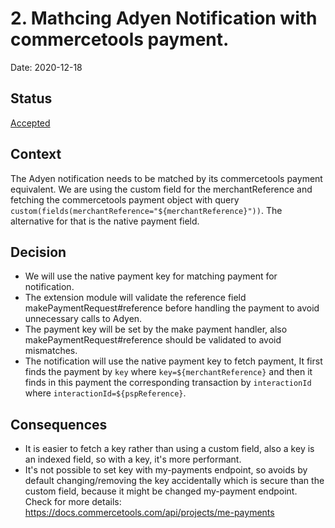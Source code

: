 # 2. Mathcing Adyen Notification with commercetools payment.

Date: 2020-12-18

## Status

[Accepted](https://github.com/commercetools/commercetools-adyen-integration/pull/395)

## Context

The Adyen notification needs to be matched by its commercetools payment equivalent.
We are using the custom field for the merchantReference and fetching the commercetools payment object with query `custom(fields(merchantReference="${merchantReference}"))`.
The alternative for that is the native payment field.

## Decision

- We will use the native payment key for matching payment for notification.
- The extension module will validate the reference field makePaymentRequest#reference before handling the payment to avoid unnecessary calls to Adyen.
- The payment key will be set by the make payment handler, also makePaymentRequest#reference should be validated to avoid mismatches.
- The notification will use the native payment key to fetch payment, It first finds the payment by `key` where `key=${merchantReference}` and then it finds in this payment the corresponding transaction
by `interactionId` where `interactionId=${pspReference}`. 

## Consequences

- It is easier to fetch a key rather than using a custom field, also a key is an indexed field, so with a key, it's more performant.
- It's not possible to set key with my-payments endpoint, so avoids by default changing/removing the key accidentally which is secure than the custom field, because it might be changed my-payment endpoint. Check for more details: https://docs.commercetools.com/api/projects/me-payments
